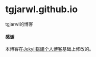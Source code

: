 # tgjarwl.github.io
tgjarwl的博客

#### 感谢   

本博客在[Jekyll搭建个人博客](http://baixin.io/2016/10/jekyll_tutorials1/)基础上修改的。
